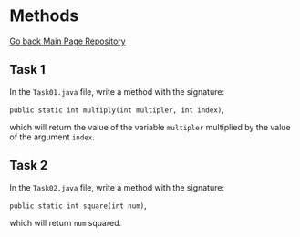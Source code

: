 # Methods
<a href="https://github.com/grzesiek-worek/Java-Basics">Go back Main Page Repository</a>

## Task 1

In the `Task01.java` file, write a method with the signature:

`public static int multiply(int multipler, int index)`,

which will return the value of the variable `multipler` multiplied by the value of the argument `index`.

## Task 2

In the `Task02.java` file, write a method with the signature:

`public static int square(int num)`,

which will return `num` squared.


